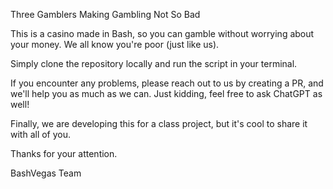 Three Gamblers Making Gambling Not So Bad

This is a casino made in Bash, so you can gamble without worrying about your money. We all know you're poor (just like us).

Simply clone the repository locally and run the script in your terminal.

If you encounter any problems, please reach out to us by creating a PR, and we'll help you as much as we can. Just kidding, feel free to ask ChatGPT as well!

Finally, we are developing this for a class project, but it's cool to share it with all of you.

Thanks for your attention.

BashVegas Team
